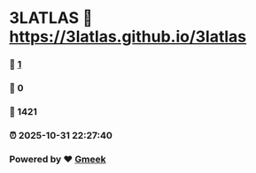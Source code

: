 # 3LATLAS :link: https://3latlas.github.io/3latlas 
### :page_facing_up: [1](https://3latlas.github.io/3latlas/tag.html) 
### :speech_balloon: 0 
### :hibiscus: 1421 
### :alarm_clock: 2025-10-31 22:27:40 
### Powered by :heart: [Gmeek](https://github.com/Meekdai/Gmeek)
